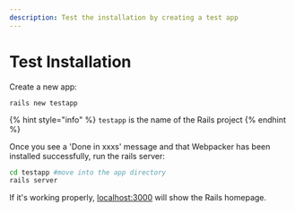 ```yaml
---
description: Test the installation by creating a test app
---
```


# Test Installation

Create a new app:

```
rails new testapp
```

{% hint style="info" %}
 `testapp` is the name of the Rails project
{% endhint %}

Once you see a 'Done in xxxs' message and that Webpacker has been installed successfully, run the rails server:

```bash
cd testapp #move into the app directory
rails server
```

If it's working properly, [localhost:3000](http://localhost:3000) will show the Rails homepage.

